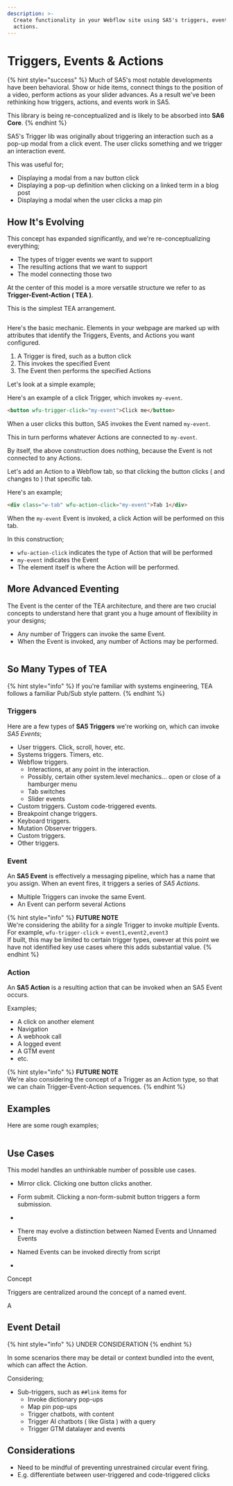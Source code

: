 ```yaml
---
description: >-
  Create functionality in your Webflow site using SA5's triggers, events, &
  actions.
---
```


# Triggers, Events & Actions

{% hint style="success" %}
Much of SA5's most notable developments have been behavioral.  Show or hide items, connect things to the position of a video, perform actions as your slider advances. As a result we've been rethinking how triggers, actions, and events work in SA5.&#x20;

This library is being re-conceptualized and is likely to be absorbed into **SA6 Core**.&#x20;
{% endhint %}

SA5's Trigger lib was originally about triggering an interaction such as a pop-up modal from a click event.  The user clicks something and we trigger an interaction event.&#x20;

This was useful for;

* Displaying a modal from a nav button click
* Displaying a pop-up definition when clicking on a linked term in a blog post&#x20;
* Displaying a modal when the user clicks a map pin&#x20;

## How It's Evolving&#x20;

This concept has expanded significantly, and we're re-conceptualizing everything;

* The types of trigger events we want to support&#x20;
* The resulting actions that we want to support&#x20;
* The model connecting those two&#x20;

At the center of this model is a more versatile structure we refer to as **Trigger-Event-Action ( TEA )**.

This is the simplest TEA arrangement.&#x20;

<img src="../../.gitbook/assets/file.excalidraw (1) (1).svg" alt="" class="gitbook-drawing">

Here's the basic mechanic.  Elements in your webpage are marked up with attributes that identify the Triggers, Events, and Actions you want configured.&#x20;

1. A Trigger is fired, such as a button click&#x20;
2. This invokes the specified Event&#x20;
3. The Event then performs the specified Actions&#x20;

Let's look at a simple example;&#x20;

Here's an example of a click Trigger, which invokes `my-event`.  &#x20;

```html
<button wfu-trigger-click="my-event">Click me</button> 
```

When a user clicks this button, SA5 invokes the Event named `my-event`.&#x20;

This in turn performs whatever Actions are connected to `my-event`.

By itself, the above construction does nothing, because the Event is not connected to any Actions.

Let's add an Action to a Webflow tab, so that clicking the button clicks ( and changes to ) that specific tab.&#x20;

Here's an example;&#x20;

```html
<div class="w-tab" wfu-action-click="my-event">Tab 1</div> 
```

When the `my-event` Event is invoked, a click Action will be performed on this tab.&#x20;

In this construction;

* `wfu-action-click` indicates the type of Action that will be performed&#x20;
* `my-event` indicates the Event&#x20;
* The element itself is where the Action will be performed.&#x20;

## More Advanced Eventing&#x20;

The Event is the center of the TEA architecture, and there are two crucial concepts to understand here that grant you a huge amount of flexibility in your designs;&#x20;

* Any number of Triggers can invoke the same Event.&#x20;
* When the Event is invoked, any number of Actions may be performed.&#x20;

<img src="../../.gitbook/assets/file.excalidraw (2) (1).svg" alt="" class="gitbook-drawing">

## So Many Types of TEA&#x20;

{% hint style="info" %}
If you're familiar with systems engineering, TEA follows a familiar Pub/Sub style pattern.&#x20;
{% endhint %}

### Triggers&#x20;

Here are a few types of **SA5 Triggers** we're working on, which can invoke _SA5 Events_;&#x20;

* User triggers.  Click, scroll, hover, etc.&#x20;
* Systems triggers.  Timers, etc.&#x20;
* Webflow triggers. &#x20;
  * Interactions, at any point in the interaction.&#x20;
  * Possibly, certain other system.level mechanics... open or close of a hamburger menu
  * Tab switches
  * Slider events&#x20;
* Custom triggers.  Custom code-triggered events. &#x20;
* Breakpoint change triggers.&#x20;
* Keyboard triggers.&#x20;
* Mutation Observer triggers. &#x20;
* Custom triggers. &#x20;
* Other triggers. &#x20;

### Event&#x20;

An **SA5 Event** is effectively a messaging pipeline, which has a name that you assign.  When an event fires, it triggers a series of _SA5 Actions_. &#x20;

* Multiple Triggers can invoke the same Event.&#x20;
* An Event can perform several Actions&#x20;

{% hint style="info" %}
**FUTURE NOTE** \
We're considering the ability for a _single_ Trigger to invoke _multiple_ Events. \
For example, `wfu-trigger-click` = `event1,event2,event3` \
If built, this may be limited to certain trigger types, owever at this point we have not identified key use cases where this adds substantial value.&#x20;
{% endhint %}

### Action&#x20;

An **SA5 Action** is a resulting action that can be invoked when an SA5 Event occurs.

Examples;

* A click on another element&#x20;
* Navigation
* A webhook call&#x20;
* A logged event&#x20;
* A GTM event&#x20;
* etc.&#x20;

{% hint style="info" %}
**FUTURE NOTE** \
We're also considering the concept of a Trigger as an Action type, so that we can chain Trigger-Event-Action sequences.&#x20;
{% endhint %}







## Examples&#x20;

Here are some rough examples;

<img src="../../.gitbook/assets/file.excalidraw (2).svg" alt="" class="gitbook-drawing">



## Use Cases&#x20;

This model handles an unthinkable number of possible use cases.

* Mirror click.  Clicking one button clicks another.&#x20;
* Form submit.  Clicking a non-form-submit button triggers a form submission.&#x20;
*













* There may evolve a distinction between Named Events and Unnamed Events
* Named Events can be invoked directly from script&#x20;
*







Concept

Triggers are centralized around the concept of a named event.

A&#x20;



## Event Detail&#x20;

{% hint style="info" %}
UNDER CONSIDERATION&#x20;
{% endhint %}

In some scenarios there may be detail or context bundled into the event, which can affect the Action.&#x20;

Considering;&#x20;

* Sub-triggers, such as `##link` items for&#x20;
  * Invoke dictionary pop-ups&#x20;
  * Map pin pop-ups&#x20;
  * Trigger chatbots, with content
  * Trigger AI chatbots ( like Gista ) with a query&#x20;
  * Trigger GTM datalayer and events &#x20;





## Considerations

* Need to be mindful of preventing unrestrained circular event firing.&#x20;
* E.g. differentiate between user-triggered and code-triggered clicks  &#x20;











